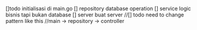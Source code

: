 []todo initialisasi di main.go
[] repository database operation
[] service logic bisnis tapi bukan database
[] server buat server
//[] todo need to change pattern like this
//main -> repository -> controller